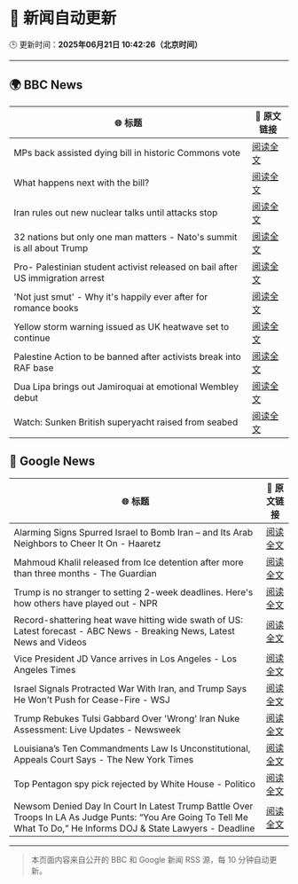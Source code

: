 # 🧠 新闻自动更新

🕒 更新时间：**2025年06月21日 10:42:26（北京时间）**

---

## 🌍 BBC News

| 🌐 标题 | 🔗 原文链接 |
|--------|-------------|
| MPs back assisted dying bill in historic Commons vote | [阅读全文](https://www.bbc.com/news/articles/cgeqj1egxvyo) |
| What happens next with the bill? | [阅读全文](https://www.bbc.com/news/articles/c8rpdxz11d8o) |
| Iran rules out new nuclear talks until attacks stop | [阅读全文](https://www.bbc.com/news/articles/ckg505kl3zpo) |
| 32 nations but only one man matters - Nato's summit is all about Trump | [阅读全文](https://www.bbc.com/news/articles/c93kqnz3pxgo) |
| Pro- Palestinian student activist released on bail after US immigration arrest | [阅读全文](https://www.bbc.com/news/articles/clylv796ekgo) |
| 'Not just smut' - Why it's happily ever after for romance books | [阅读全文](https://www.bbc.com/news/articles/c75r6kq2pdwo) |
| Yellow storm warning issued as UK heatwave set to continue | [阅读全文](https://www.bbc.com/news/articles/cg5z78nyglpo) |
| Palestine Action to be banned after activists break into RAF base | [阅读全文](https://www.bbc.com/news/articles/cn81g4e0nlyo) |
| Dua Lipa brings out Jamiroquai at emotional Wembley debut | [阅读全文](https://www.bbc.com/news/articles/c98wdj5peyko) |
| Watch: Sunken British superyacht raised from seabed | [阅读全文](https://www.bbc.com/news/videos/c74zl9eleezo) |

## 📰 Google News

| 🌐 标题 | 🔗 原文链接 |
|--------|-------------|
| Alarming Signs Spurred Israel to Bomb Iran – and Its Arab Neighbors to Cheer It On - Haaretz | [阅读全文](https://news.google.com/rss/articles/CBMikgJBVV95cUxPcUdWUWhNQUVYcUs1b2xQcXVBVG1oNlJOY2RfT3J3Y1BCdHZhRVoxcGVCM2djZFZPSjBFV3B5cnA2djFWMHl5M2QtUzBKNzhhWFJSRGxNdGl6dTQ2bC12ZEFMYmR5Smoxc29uVGs5SUdfTmpIdmFHQV85ZkhTOEc0eHJmckVrV3dZaWZSaU1INUVRRloyQmJ1c0lEOGJmNGcxLTR0Q3FrTkNLdGFEdHp2Nzk5TjF3aWNoRzFRTWhIWWVrbU1PdGJ2WVk1X0ZteGt3RlJibnVDeWpOYU5wQ2c2NnJ1Z2IwWTVpY1ZDZ1B5ZjZEZ2VqYXQ2VV9WTWV3LW1WUnZ0OHk5eGphY0dMNzU1TlRR?oc=5) |
| Mahmoud Khalil released from Ice detention after more than three months - The Guardian | [阅读全文](https://news.google.com/rss/articles/CBMijAFBVV95cUxNeUk0YzVnWWZzMWFrTTJ1NlVuSm5Ic0NxSWZzZVEtdmN2UW0ySEFlbTFLYk1LaGpLRGt1dzN6SnVDdFQ0RWp5aHVwNmxlX3RNZ1p2Z09SYUVjSDdBVWZQWlpkb3RIUWtrSzliNjBjR2F4TG9OM3lBcUpGa3hIdnVNaXZacU9kNi0zZkJXUg?oc=5) |
| Trump is no stranger to setting 2-week deadlines. Here's how others have played out - NPR | [阅读全文](https://news.google.com/rss/articles/CBMigwFBVV95cUxNdXAydjBKVUYtSE8xQ19XU0VqN3F5TmtOME1CMnlnQlMzS2M2U1ZnbkFTQ1BXX3hEOHVNRy1QZGxlbkFQbW54ZnAxRkdoRHU5VXJSNV83djJRNDNoMHVkSUhNak1uaUdicXJLdE5YMEhyQ2xQLWNqMGhmVmx1T0NRaDB0dw?oc=5) |
| Record-shattering heat wave hitting wide swath of US: Latest forecast - ABC News - Breaking News, Latest News and Videos | [阅读全文](https://news.google.com/rss/articles/CBMimgFBVV95cUxOVlF6ZlR2R3NLSGYzUElMeFVNUWJiTllkQjhtOXBoZUYwY1FFSkpFYzdtZjRTVkFKY3ZCQW5QVURnZVJ4OUdkc1dRMGlMRG1CNFlzbXBaSkRHb3JHQkZoTmc5OUJUTjQ3YmRwWGpCdEtGeHVrbElRWGhVdHRhRDhJX25tdWZBbWNkTUtwbFJKTzRZU09ka2pnMjdB0gGfAUFVX3lxTE1EWUY5NmRDNlFrRDlaQVVYZDJONjBFQWRndGVwMG9CRlBuZ3VJQ1dGN0doekNWaVJfVDUtU2RiYl9uMzN0STFyZ1YzaDVXcEhGSDF5NHFhZnBuaWMzX2xPNjhodDhQYVV2TDNra2lMQmsyQUVnbldMc01sQkg2N0RldkV2VjNwdlVSaXo5LXBQS0JkOG5yenEwcTB6aGtzcw?oc=5) |
| Vice President JD Vance arrives in Los Angeles - Los Angeles Times | [阅读全文](https://news.google.com/rss/articles/CBMingFBVV95cUxQSXpPa2VGcDFkZmZ1RmhaUzZvTE9ReVBabVdYX0hRMDEwRV9zRTVNd0pvVThZTUh5dG1rLVd6ekZRM3c4N1NaMjBDdUI5ZDF5VmRpRVdnaGxnWEJ1eDBxbFYtYXB2bmpjRnZSSVZybVpJY0lzXzBFQVM5N3FPYmlmbTR2Vl9uSEhLNTBYREtFZGpzbk1BYnBIMHdfblotQQ?oc=5) |
| Israel Signals Protracted War With Iran, and Trump Says He Won't Push for Cease-Fire - WSJ | [阅读全文](https://news.google.com/rss/articles/CBMic0FVX3lxTFBnbmVDTmp2dHNfVEZNNXk0ZWpvX1N3eWkySU1MdHozTUZCR0Ixd0JKLTdsTjNmZmZqbU5LSGYwMjJhQ210akZNR2FCajBHdWF2cFhxdnh5eDlTVzhOUklsdzFOYmo2SGRrLW5qWmh3eE1XSWM?oc=5) |
| Trump Rebukes Tulsi Gabbard Over 'Wrong' Iran Nuke Assessment: Live Updates - Newsweek | [阅读全文](https://news.google.com/rss/articles/CBMihwFBVV95cUxPRnE2YXhCU2E3VEs1T3NRMTFLQ3R0bGxGSGh6UFd0ckdGYVlqWEViWVUzd2g3Y0RwUXBhSTRxdXBvVWtCT1NtZTdJQTJ5OW13dWtkS3g2NGFuZkJoZjJ6RXozS2xNa2J4bkdXMjJRbV90UVlWT3JOUUMzVjgzYU1wWWtBcXBRY1k?oc=5) |
| Louisiana’s Ten Commandments Law Is Unconstitutional, Appeals Court Says - The New York Times | [阅读全文](https://news.google.com/rss/articles/CBMitAFBVV95cUxQUUVJNXd4QmZMUVRraWNpcHVmLXZrRXdYSTNJZmliVEtxYWtlbFgxaWV3bVBfWXptSElhQTVCaDdPN1pMaVBBb1JTTzJVUEV2c21EY0taTVA3R3F4ZVZXc05fTUhWOXRrdWlsNTEwNFFoNTBRLWR1ZUpMNkRrZk1UTUVoWTJNajFVYUxvRU1SMDM3Skhic1J6ZzNZQzJObVlyamF6OFpDQkgyOHJUN2QtZ1ZhUmM?oc=5) |
| Top Pentagon spy pick rejected by White House - Politico | [阅读全文](https://news.google.com/rss/articles/CBMiiAFBVV95cUxNLUFlYWJDU0ltREtfMTBaaXNKeXQyYkVjVWk5dVVCTWxaLV9sakJTRGMtOTgxU0NnZlU2SnZ0bGZNWjJXUXBkaG0tYlhoUmFjLXJaNnZZMmJWVjM2M1NFV0NLbFZPa0lsbkRfLXozYnh2eGZrNW0wVzBpdjcxdzU1ci0yd2tzaEpF?oc=5) |
| Newsom Denied Day In Court In Latest Trump Battle Over Troops In LA As Judge Punts: “You Are Going To Tell Me What To Do,” He Informs DOJ & State Lawyers - Deadline | [阅读全文](https://news.google.com/rss/articles/CBMie0FVX3lxTE9menhnN0RLRFBRa19PbkhxN1d5bFhUTEN0RWllTC16SUlDNnRrSGQyNUZzYmkyb0w0MHBLMEJydjVQSHBWR3VTQkFmelVSZlNkdE15SEJIbjU3Z2dZQUhKRUhYX2xNSENGTUZ3MXBRQXcwem9pR2FqMUpvYw?oc=5) |

---
> 本页面内容来自公开的 BBC 和 Google 新闻 RSS 源，每 10 分钟自动更新。